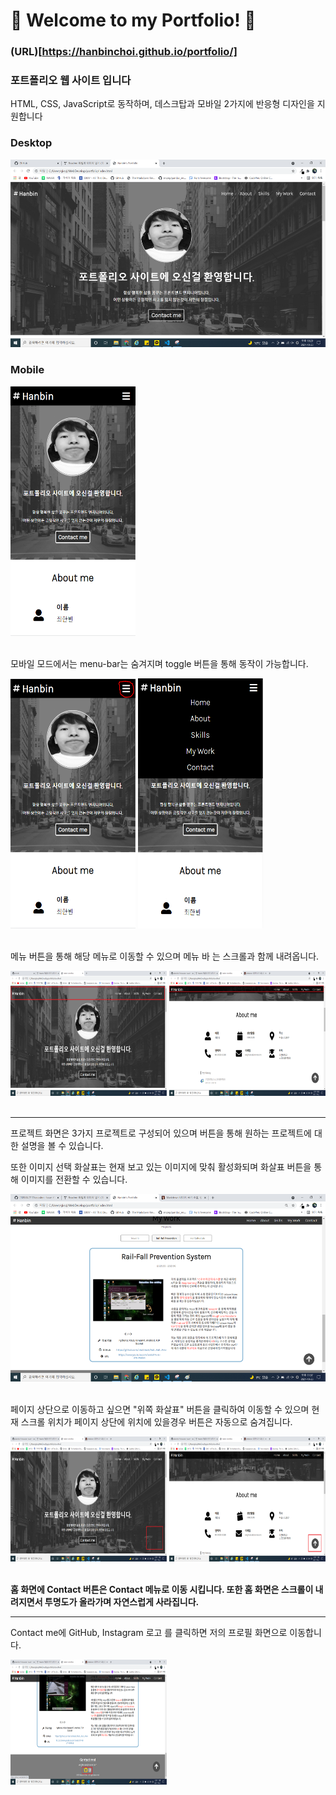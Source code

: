 # 🎈 Welcome to my Portfolio! 🎈

### (URL)[https://hanbinchoi.github.io/portfolio/]

### 포트폴리오 웹 사이트 입니다

HTML, CSS, JavaScript로 동작하며,
데스크탑과 모바일 2가지에 반응형 디자인을 지원합니다

### Desktop

<img src="img/readme-img/데탑.png"  width="600" height="300"/>

### Mobile

<img src="img/readme-img/모바일.png"  width="200" height="400"/>

<br>
<br>

모바일 모드에서는 menu-bar는 숨겨지며 toggle 버튼을 통해 동작이 가능합니다.

<img src="img/readme-img/토글.png"  width="200" height="400"/>
<img src="img/readme-img/토글-on.png"  width="200" height="400"/>

<br>
<br>

메뉴 버튼을 통해 해당 메뉴로 이동할 수 있으며 메뉴 바 는 스크롤과 함께 내려옵니다.

<img src="img/readme-img/메뉴.png"  width="250" height="200"/>
<img src="img/readme-img/메뉴-fix.png"  width="250" height="200"/>

<br>
<br>

---

프로젝트 화면은 3가지 프로젝트로 구성되어 있으며 버튼을 통해 원하는 프로젝트에 대한 설명을 볼 수 있습니다.

또한 이미지 선택 화살표는 현재 보고 있는 이미지에 맞춰 활성화되며 화살표 버튼을 통해 이미지를 전환할 수 있습니다.

<img src="img/readme-img/프로젝트.png"  width="600" height="300"/>
<br>
<br>

페이지 상단으로 이동하고 싶으면 "위쪽 화살표" 버튼을 클릭하여 이동할 수 있으며 현재 스크롤 위치가 페이지 상단에 위치에 있을경우 버튼은 자동으로 숨겨집니다.

<img src="img/readme-img/화살표.png"  width="250" height="200"/>
<img src="img/readme-img/화살표-on.png"  width="250" height="200"/>
<br>
<br>

**홈 화면에 Contact 버튼은 Contact 메뉴로 이동 시킵니다. 또한 홈 화면은 스크롤이 내려지면서 투명도가 올라가며 자연스럽게 사라집니다.**

---

Contact me에 GitHub, Instagram 로고 를 클릭하면 저의 프로필 화면으로 이동합니다.

<img src="img/readme-img/콘택트.png"  width="250" height="200"/>

